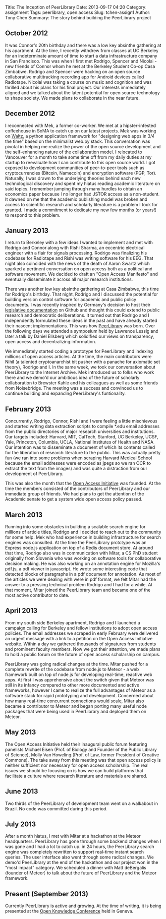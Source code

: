 Title: The Inception of PeerLibrary
Date: 2013-09-17 04:20
Category: assignment
Tags: peerlibrary, open access
Slug: tchen-assign1
Author: Tony Chen
Summary: The story behind building the PeerLibrary project

October 2012
------------
It was Connor's 20th birthday and there was a low key absinthe gathering at his apartment. At the time, I recently withdrew from classes at UC Berkeley for an indeterminate amount of time to start a data infrastructure company in San Francisco. This was when I first met Rodrigo, Spencer and Nicolai - new friends of Connor whom he met at the Berkeley Student Co-op Casa Zimbabwe. Rodrigo and Spencer were hacking on an open source collaborative multitracking recording app for Android devices called Radiotape. Nicolai was taking a course on music and cognition and was thrilled about his plans for his final project. Our interests immediately aligned and we talked about the latent potential for open source technology to shape society. We made plans to collaborate in the near future.

December 2012
-------------
I reconnected with Mek, a former co-worker. We met at a hipster-infested coffeehouse in SoMA to catch up on our latest projects. Mek was working on [Waltz](https://github.com/mekarpeles/waltz), a python application framework for "designing web apps in 3/4 the time" based on the minimalist web.py stack. This conversation was pivotal in helping me realize the power of the open source development and the self-enhancing nature of the collaboration model. I relocated to Vancouver for a month to take some time off from my daily duties at my startup to reevaluate how I can contribute to this open source world. I got exposed to development communities of peer-to-peer tools such as cryptocurrencies (Bitcoin, Namecoin) and encryption software (PGP, Tor). Naturally, I was drawn to the underlying theories behind each new technological discovery and spent my hiatus reading academic literature on said topics. I remember jumping through many hurdles to obtain an economics paper because I no longer had JSTOR access as a non-student. It dawned on me that the academic publishing model was broken and access to scientific research and scholarly literature is a problem I took for granted. I made a commitment to dedicate my new few months (or years!) to respond to this problem.
 
January 2013
------------
I return to Berkeley with a few ideas I wanted to implement and met with Rodrigo and Connor along with Rishi Sharma, an eccentric electrical engineer with a flair for signals processing. Rodrigo was finalizing his codebase for Radiotape and Rishi was writing software for his EEG. That night also coincided with the news of the death of Aaron Swartz which sparked a pertinent conversation on open access both as a political and software movement. We decided to draft an "Open Access Manifesto" and eventually disseminate it across all major research institutions.

There was another low key absinthe gathering at Casa Zimbabwe, this time for Rodrigo's birthday. That night, Rodrigo and I discussed the potential for building version control software for academic and public policy documents. I was recently inspired by Germany's decision to host their [legislative documentation](https://github.com/bundestag/gesetze) on Github and thought this could extend to public research and democratic deliberations. It turned out that Rodrigo and I independently formulated these ideas in the past and have already started their nascent implementations. This was how [PeerLibrary](http://github.com/peerlibrary) was born. Over the following days we attended a symposium held by Lawrence Lessig and later a talk by Daniel Ellsberg which solidified our views on transparency, open access and decentralizing information.

We immediately started coding a prototype for PeerLibrary and indexing millions of open access articles. At the time, the main contributors were Nihil (a talented cryptoanarchist bit pusher with a panache for axiomatic set theory), Rodrigo and I. In the same week, we took our conversation about PeerLibrary to the Internet Archive. Mek introduced us to folks who work there and we demo'd our ambitious idea of the future of scholarly collaboration to Brewster Kahle and his colleagues as well as some friends from Noisebridge. The meeting was a success and convinced us to continue building and expanding PeerLibrary's funtionality.

February 2013
-------------
Concurrently, Rodrigo, Connor, Rishi and I were feeling a little mischievous and started writing data extraction scripts to compile *.edu email addresses from the public directories of major research universities and institutions. Our targets included: Harvard, MIT, CalTech, Stanford, UC Berkeley, UCSF, Yale, Princeton, Columbia, UCLA, National Institutes of Health and NASA. Our intention was to disseminate a document of which its contents called for the liberation of research literature to the public. This was actually pretty fun (we ran into some problems when scraping Harvard Medical School because the email addresses were encoded as jpegs so we ran OCR to extract the text from the images) and was quite a distraction from our development of PeerLibrary.

This was also the month that the [Open Access Initiative](http://oa.berkeley.edu) was founded. At the time the members consisted of the contributors of PeerLibrary and our immediate group of friends. We had plans to get the attention of the Academic senate to get a system wide open access policy passed.

March 2013
----------
Running into some obstacles in building a scalable search engine for millions of article titles, Rodrigo and I decided to reach out to the community for some help. Mek who had experience in building infrastructure for search engines was consulted. At the time the PeerLibrary prototype was an Express node.js application on top of a Redis document store. At around that time, Rodrigo also was in communication with Mitar, a CS PhD student originally from Slovenia who was working on software tools for collaborative decision making. He was also working on an annotation engine for Mozilla's pdf.js, a pdf viewer in javascript. He wrote some interesting code that detected blocks of paragraphs in a pdf document for annotation. As most of the articles we were dealing with were in pdf format, we felt Mitar had the answer to a pressing technical problem Rodrigo and I had for a while. At that moment, Mitar joined the PeerLibrary team and became one of the most active contributor to date.

April 2013
----------
From my south side Berkeley apartment, Rodrigo and I launched a campaign calling for Berkeley and fellow institutions to adopt open access policies. The email addresses we scraped in early February were delivered an urgent message with a link to a petition on the Open Access Initiative website. Within a day we gathered thousands of signatures from students and prominent faculty members. Now we got their attention, we made plans to hold a public forum on the future of open access scholarship on campus.

PeerLibrary was going radical changes at the time. Mitar pushed for a complete rewrite of the codebase from node.js to Meteor - a web framework built on top of node.js for developing real-time, reactive web apps. At first I was apprehensive about the switch given that Meteor was still in its infancy compared to other more documented and active frameworks, however I came to realize the full advantages of Meteor as a software stack for rapid prototyping and development. Concerned about how many real-time concurrent connections would scale, Mitar also became a contributor to Meteor and began porting many useful node packages that were being used in PeerLibrary and deployed them on Meteor.

May 2013
--------
The Open Access Initiative held their inaugural public forum featuring panelists Michael Eisen (Prof. of Biology and Founder of the Public Library of Science), Molly Van Howeling (Prof. of Law, former President of Creative Commons). The take away from this meeting was that open access policy is neither sufficient nor necessary for open access scholarship. The real issues we should be focusing on is how we can build platforms that facilitate a culture where research literature and materials are shared.

June 2013
---------
Two thirds of the PeerLibrary of development team went on a walkabout in Brazil. No code was committed during this period.

July 2013
---------
After a month hiatus, I met with Mitar at a hackathon at the Meteor headquarters. PeerLibrary has gone through some backend changes when I was gone and I had a lot to catch up. in 24 hours, the PeerLibrary search engine was completely rewritten to support real-time instant search queries. The user interface also went through some radical changes. We demo'd PeerLibrary at the end of the hackathon and our project won in the "most impact" category. We scheduled a dinner with Matt deBergalis (founder of Meteor) to talk about the future of PeerLibrary and the Meteor framework.

Present (September 2013)
------------------------
Currently PeerLibrary is active and growing. At the time of writing, it is being presented at the [Open Knowledge Conference](http://okcon.org/2013/09/12/okcon-2013-guest-post-peerlibrary-open-scientific-knowledge/) held in Geneva. 
